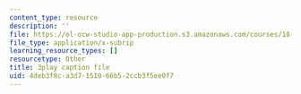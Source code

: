 ```yaml
---
content_type: resource
description: ''
file: https://ol-ocw-studio-app-production.s3.amazonaws.com/courses/18-01sc-single-variable-calculus-fall-2010/4deb3f8ca3d7151066b52ccb3f5ee0f7_-MI0b4h3rS0.srt
file_type: application/x-subrip
learning_resource_types: []
resourcetype: Other
title: 3play caption file
uid: 4deb3f8c-a3d7-1510-66b5-2ccb3f5ee0f7
---
```

